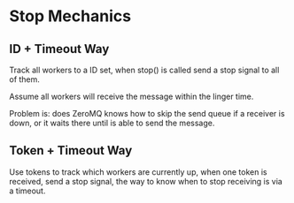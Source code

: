 # Stop Mechanics

## ID + Timeout Way

Track all workers to a ID set, when stop() is called send
a stop signal to all of them.

Assume all workers will receive the message within
the linger time.

Problem is: does ZeroMQ knows how to skip the send queue
if a receiver is down, or it waits there until is able
to send the message.

## Token + Timeout Way

Use tokens to track which workers are currently up, when
one token is received, send a stop signal, the way to know
when to stop receiving is via a timeout.
